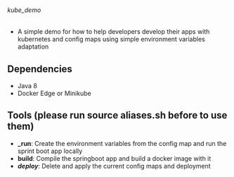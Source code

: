 ###### kube_demo


* A simple demo for how to help developers develop their apps with kubernetes and config maps using simple environment variables adaptation

## Dependencies
 * Java 8
 * Docker Edge or Minikube

## Tools (please run source aliases.sh before to use them)
 * **_run**: Create the environment variables from the config map and run the sprint boot app locally 
 * **build**: Compile the springboot app and build a docker image with it
 * **_deploy_**: Delete and apply the current config maps and deployment

